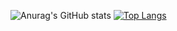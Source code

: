 ![Anurag's GitHub stats](https://github-readme-stats.vercel.app/api?username=Sples1&show_icons=true&theme=midnight-purple)
[![Top Langs](https://github-readme-stats.vercel.app/api/top-langs/?username=Sples1)](https://github.com/Sples1/Entity)
